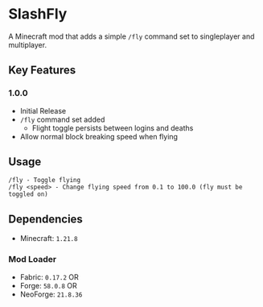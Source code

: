 # SlashFly

A Minecraft mod that adds a simple `/fly` command set to singleplayer and multiplayer.

## Key Features
### 1.0.0
- Initial Release
- `/fly` command set added
  - Flight toggle persists between logins and deaths
- Allow normal block breaking speed when flying

## Usage

```
/fly - Toggle flying
/fly <speed> - Change flying speed from 0.1 to 100.0 (fly must be toggled on)
```

## Dependencies
- Minecraft: `1.21.8`

### Mod Loader
- Fabric: `0.17.2` 
OR
- Forge: `58.0.8`
OR
- NeoForge: `21.8.36`
